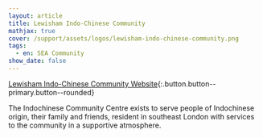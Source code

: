 ```yaml
---
layout: article
title: Lewisham Indo-Chinese Community
mathjax: true
cover: /support/assets/logos/lewisham-indo-chinese-community.png
tags:
  - en: SEA Community
show_date: false
---
```


[Lewisham Indo-Chinese Community Website](http://indochinese.co.uk/){:.button.button--primary.button--rounded}

The Indochinese Community Centre exists to serve people of Indochinese origin, their family and friends, resident in southeast London with services to the community in a supportive atmosphere.
